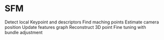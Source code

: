 # SFM
Detect local Keypoint and descriptors
Find maching points
Estimate camera position
Update features graph
Reconstruct 3D point
Fine tuning with bundle adjustment
